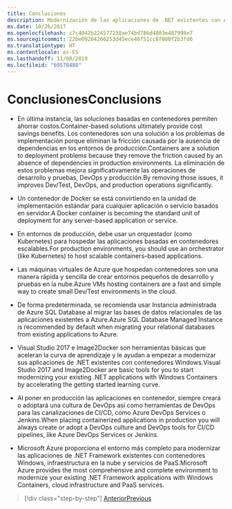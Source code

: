 ```yaml
---
title: Conclusiones
description: Modernización de las aplicaciones de .NET existentes con Azure Cloud y contenedores Windows | Conclusiones
ms.date: 10/26/2017
ms.openlocfilehash: c7c4042b224577238ae74bd786d4803e487998e7
ms.sourcegitcommit: 22be09204266253d45ece46f51cc6f080f2b3fd6
ms.translationtype: HT
ms.contentlocale: es-ES
ms.lasthandoff: 11/08/2019
ms.locfileid: "69578488"
---
```

# <a name="conclusions"></a><span data-ttu-id="ca728-103">Conclusiones</span><span class="sxs-lookup"><span data-stu-id="ca728-103">Conclusions</span></span>

- <span data-ttu-id="ca728-104">En última instancia, las soluciones basadas en contenedores permiten ahorrar costos.</span><span class="sxs-lookup"><span data-stu-id="ca728-104">Container-based solutions ultimately provide cost savings benefits.</span></span> <span data-ttu-id="ca728-105">Los contenedores son una solución a los problemas de implementación porque eliminan la fricción causada por la ausencia de dependencias en los entornos de producción.</span><span class="sxs-lookup"><span data-stu-id="ca728-105">Containers are a solution to deployment problems because they remove the friction caused by an absence of dependencies in production environments.</span></span> <span data-ttu-id="ca728-106">La eliminación de estos problemas mejora significativamente las operaciones de desarrollo y pruebas, DevOps y producción.</span><span class="sxs-lookup"><span data-stu-id="ca728-106">By removing those issues, it improves Dev/Test, DevOps, and production operations significantly.</span></span>

- <span data-ttu-id="ca728-107">Un contenedor de Docker se está convirtiendo en la unidad de implementación estándar para cualquier aplicación o servicio basados en servidor.</span><span class="sxs-lookup"><span data-stu-id="ca728-107">A Docker container is becoming the standard unit of deployment for any server-based application or service.</span></span>

- <span data-ttu-id="ca728-108">En entornos de producción, debe usar un orquestador (como Kubernetes) para hospedar las aplicaciones basadas en contenedores escalables.</span><span class="sxs-lookup"><span data-stu-id="ca728-108">For production environments, you should use an orchestrator (like Kubernetes) to host scalable containers­­–based applications.</span></span>

- <span data-ttu-id="ca728-109">Las máquinas virtuales de Azure que hospedan contenedores son una manera rápida y sencilla de crear entornos pequeños de desarrollo y pruebas en la nube.</span><span class="sxs-lookup"><span data-stu-id="ca728-109">Azure VMs hosting containers are a fast and simple way to create small Dev/Test environments in the cloud.</span></span>

- <span data-ttu-id="ca728-110">De forma predeterminada, se recomienda usar Instancia administrada de Azure SQL Database al migrar las bases de datos relacionales de las aplicaciones existentes a Azure.</span><span class="sxs-lookup"><span data-stu-id="ca728-110">Azure SQL Database Managed Instance is recommended by default when migrating your relational databases from existing applications to Azure.</span></span>

- <span data-ttu-id="ca728-111">Visual Studio 2017 e Image2Docker son herramientas básicas que aceleran la curva de aprendizaje y le ayudan a empezar a modernizar sus aplicaciones de .NET existentes con contenedores Windows.</span><span class="sxs-lookup"><span data-stu-id="ca728-111">Visual Studio 2017 and Image2Docker are basic tools for you to start modernizing your existing .NET applications with Windows Containers by accelerating the getting started learning curve.</span></span>

- <span data-ttu-id="ca728-112">Al poner en producción las aplicaciones en contenedor, siempre creará o adoptará una cultura de DevOps así como herramientas de DevOps para las canalizaciones de CI/CD, como Azure DevOps Services o Jenkins.</span><span class="sxs-lookup"><span data-stu-id="ca728-112">When placing containerized applications in production you will always create or adopt a DevOps culture and DevOps tools for CI/CD pipelines, like Azure DevOps Services or Jenkins.</span></span>

- <span data-ttu-id="ca728-113">Microsoft Azure proporciona el entorno más completo para modernizar las aplicaciones de .NET Framework existentes con contenedores Windows, infraestructura en la nube y servicios de PaaS.</span><span class="sxs-lookup"><span data-stu-id="ca728-113">Microsoft Azure provides the most comprehensive and complete environment to modernize your existing .NET Framework applications with Windows Containers, cloud infrastructure and PaaS services.</span></span>

>[!div class="step-by-step"]
>[<span data-ttu-id="ca728-114">Anterior</span><span class="sxs-lookup"><span data-stu-id="ca728-114">Previous</span></span>](walkthroughs-technical-get-started-overview.md)

